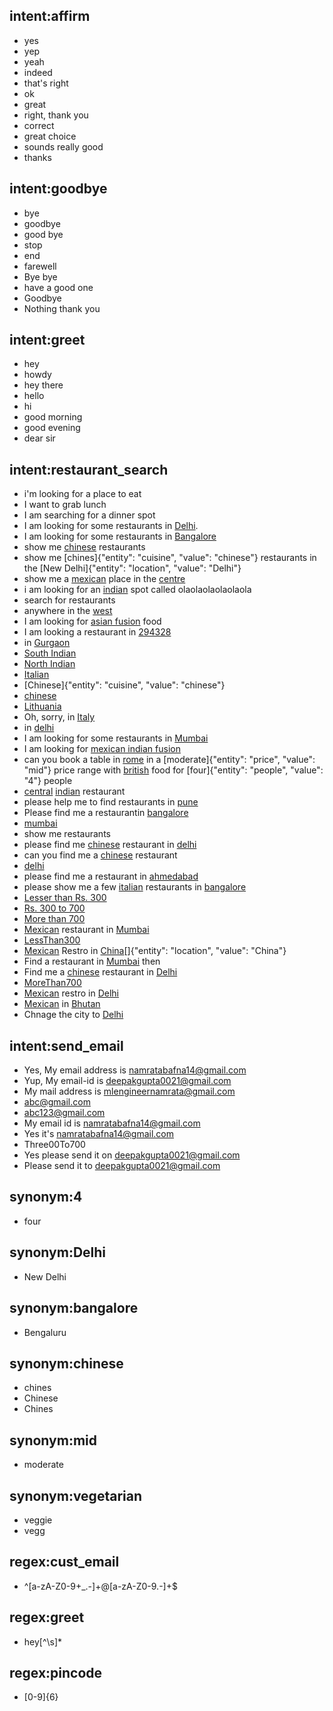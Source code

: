 ## intent:affirm
- yes
- yep
- yeah
- indeed
- that's right
- ok
- great
- right, thank you
- correct
- great choice
- sounds really good
- thanks

## intent:goodbye
- bye
- goodbye
- good bye
- stop
- end
- farewell
- Bye bye
- have a good one
- Goodbye
- Nothing thank you

## intent:greet
- hey
- howdy
- hey there
- hello
- hi
- good morning
- good evening
- dear sir

## intent:restaurant_search
- i'm looking for a place to eat
- I want to grab lunch
- I am searching for a dinner spot
- I am looking for some restaurants in [Delhi](location).
- I am looking for some restaurants in [Bangalore](location)
- show me [chinese](cuisine) restaurants
- show me [chines]{"entity": "cuisine", "value": "chinese"} restaurants in the [New Delhi]{"entity": "location", "value": "Delhi"}
- show me a [mexican](cuisine) place in the [centre](location)
- i am looking for an [indian](cuisine) spot called olaolaolaolaolaola
- search for restaurants
- anywhere in the [west](location)
- I am looking for [asian fusion](cuisine) food
- I am looking a restaurant in [294328](location)
- in [Gurgaon](location)
- [South Indian](cuisine)
- [North Indian](cuisine)
- [Italian](cuisine)
- [Chinese]{"entity": "cuisine", "value": "chinese"}
- [chinese](cuisine)
- [Lithuania](location)
- Oh, sorry, in [Italy](location)
- in [delhi](location)
- I am looking for some restaurants in [Mumbai](location)
- I am looking for [mexican indian fusion](cuisine)
- can you book a table in [rome](location) in a [moderate]{"entity": "price", "value": "mid"} price range with [british](cuisine) food for [four]{"entity": "people", "value": "4"} people
- [central](location) [indian](cuisine) restaurant
- please help me to find restaurants in [pune](location)
- Please find me a restaurantin [bangalore](location)
- [mumbai](location)
- show me restaurants
- please find me [chinese](cuisine) restaurant in [delhi](location)
- can you find me a [chinese](cuisine) restaurant
- [delhi](location)
- please find me a restaurant in [ahmedabad](location)
- please show me a few [italian](cuisine) restaurants in [bangalore](location)
- [Lesser than Rs. 300](price_range)
- [Rs. 300 to 700](price_range)
- [More than 700](price_range)
- [Mexican](cuisine) restaurant in [Mumbai](location)
- [LessThan300](price_range)
- [Mexican](cuisine) Restro in [China](cuisine)[]{"entity": "location", "value": "China"}
- Find a restaurant in [Mumbai](location) then
- Find me a [chinese](cuisine) restaurant in [Delhi](location)
- [MoreThan700](price_range)
- [Mexican](cuisine) restro in [Delhi](location)
- [Mexican](cuisine) in [Bhutan](location)
- Chnage the city to [Delhi](location)

## intent:send_email
- Yes, My email address is [namratabafna14@gmail.com](cust_email)
- Yup, My email-id is [deepakgupta0021@gmail.com](cust_email)
- My mail address is [mlengineernamrata@gmail.com](cust_email)
- abc@gmail.com
- abc123@gmail.com
- My email id is [namratabafna14@gmail.com](cust_email)
- Yes it's [namratabafna14@gmail.com](cust_email)
- Three00To700
- Yes please send it on [deepakgupta0021@gmail.com](cust_email)
- Please send it to [deepakgupta0021@gmail.com](cust_email)

## synonym:4
- four

## synonym:Delhi
- New Delhi

## synonym:bangalore
- Bengaluru

## synonym:chinese
- chines
- Chinese
- Chines

## synonym:mid
- moderate

## synonym:vegetarian
- veggie
- vegg

## regex:cust_email
- ^[a-zA-Z0-9+_.-]+@[a-zA-Z0-9.-]+$

## regex:greet
- hey[^\s]*

## regex:pincode
- [0-9]{6}
